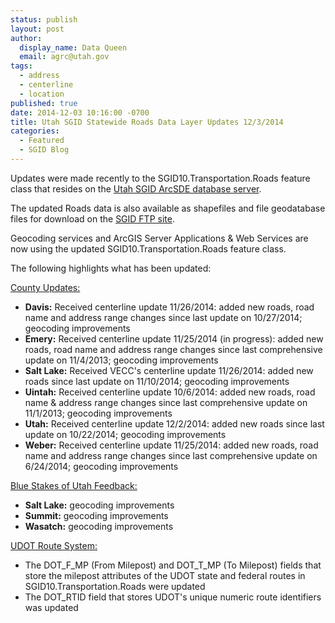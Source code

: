 ```yaml
---
status: publish
layout: post
author:
  display_name: Data Queen
  email: agrc@utah.gov
tags:
  - address
  - centerline
  - location
published: true
date: 2014-12-03 10:16:00 -0700
title: Utah SGID Statewide Roads Data Layer Updates 12/3/2014
categories:
  - Featured
  - SGID Blog
---
```

<p>Updates were made recently to the SGID10.Transportation.Roads feature class that resides on the <a href="{{ "/data/how-to-connect-to-the-sgid-via-sde/" | prepend: site.baseurl }}">Utah SGID ArcSDE database server</a>.</p>
<p>The updated Roads data is also available as shapefiles and file geodatabase files for download on the <a href="ftp://ftp.agrc.utah.gov/UtahSGID_Vector/UTM12_NAD83/TRANSPORTATION/PackagedData/_Statewide/UtahRoadAndHighwaySystem/">SGID FTP site</a>.</p>
<p>Geocoding services and ArcGIS Server Applications & Web Services are now using the updated SGID10.Transportation.Roads feature class.</p>
<p>The following highlights what has been updated:</p>
<p><span style="text-decoration: underline;">County Updates:</span></p>
<ul>
<li><strong>Davis:</strong> Received centerline update 11/26/2014: added new roads, road name and address range changes since last update on 10/27/2014; geocoding improvements</li>
<li><strong>Emery:</strong> Received centerline update 11/25/2014 (in progress): added new roads, road name and address range changes since last comprehensive update on 11/4/2013; geocoding improvements</li>
<li><strong>Salt Lake:</strong> Received VECC's centerline update 11/26/2014: added new roads since last update on 11/10/2014; geocoding improvements</li>
<li><strong>Uintah:</strong> Received centerline update 10/6/2014: added new roads, road name & address range changes since last comprehensive update on 11/1/2013; geocoding improvements</li>
<li><strong>Utah:</strong> Received centerline update 12/2/2014: added new roads since last update on 10/22/2014; geocoding improvements</li>
<li><strong>Weber:</strong> Received centerline update 11/25/2014: added new roads, road name and address range changes since last comprehensive update on 6/24/2014; geocoding improvements</li>
</ul>
<p><span style="text-decoration: underline;">Blue Stakes of Utah Feedback:</span></p>
<ul>
<li><strong>Salt Lake:</strong> geocoding improvements</li>
<li><strong>Summit:</strong> geocoding improvements</li>
<li><strong>Wasatch:</strong> geocoding improvements</li>
</ul>
<p><span style="text-decoration: underline;">UDOT Route System:</span></p>
<ul>
<li>The DOT_F_MP (From Milepost) and DOT_T_MP (To Milepost) fields that store the milepost attributes of the UDOT state and federal routes in SGID10.Transportation.Roads were updated</li>
<li>The DOT_RTID field that stores UDOT's unique numeric route identifiers was updated</li>

